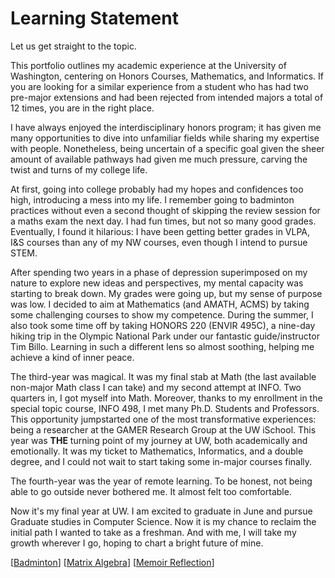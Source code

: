 # Learning Statement

Let us get straight to the topic.

This portfolio outlines my academic experience at the University of Washington, centering on Honors Courses, Mathematics, and Informatics. If you are looking for a similar experience from a student who has had two pre-major extensions and had been rejected from intended majors a total of 12 times, you are in the right place.

I have always enjoyed the interdisciplinary honors program; it has given me many opportunities to dive into unfamiliar fields while sharing my expertise with people. Nonetheless, being uncertain of a specific goal given the sheer amount of available pathways had given me much pressure, carving the twist and turns of my college life.

At first, going into college probably had my hopes and confidences too high, introducing a mess into my life. I remember going to badminton practices without even a second thought of skipping the review session for a maths exam the next day. I had fun times, but not so many good grades. Eventually, I found it hilarious: I have been getting better grades in VLPA, I&S courses than any of my NW courses, even though I intend to pursue STEM.

After spending two years in a phase of depression superimposed on my nature to explore new ideas and perspectives, my mental capacity was starting to break down. My grades were going up, but my sense of purpose was low. I decided to aim at Mathematics (and AMATH, ACMS) by taking some challenging courses to show my competence. During the summer, I also took some time off by taking HONORS 220 (ENVIR 495C), a nine-day hiking trip in the Olympic National Park under our fantastic guide/instructor Tim Billo. Learning in such a different lens so almost soothing, helping me achieve a kind of inner peace.

The third-year was magical. It was my final stab at Math (the last available non-major Math class I can take) and my second attempt at INFO. Two quarters in, I got myself into Math. Moreover, thanks to my enrollment in the special topic course, INFO 498, I met many Ph.D. Students and Professors. This opportunity jumpstarted one of the most transformative experiences: being a researcher at the GAMER Research Group at the UW iSchool. This year was **THE** turning point of my journey at UW, both academically and emotionally. It was my ticket to Mathematics, Informatics, and a double degree, and I could not wait to start taking some in-major courses finally.

The fourth-year was the year of remote learning. To be honest, not being able to go outside never bothered me. It almost felt too comfortable.

Now it's my final year at UW. I am excited to graduate in June and pursue Graduate studies in Computer Science. Now it is my chance to reclaim the initial path I wanted to take as a freshman. And with me, I will take my growth wherever I go, hoping to chart a bright future of mine.

[[Badminton]]
[[Matrix Algebra]]
[[Memoir Reflection]]

[//begin]: # "Autogenerated link references for markdown compatibility"
[Badminton]: Badminton "Badminton"
[Matrix Algebra]: <Matrix Algebra> "The Matrix: Failure"
[Memoir Reflection]: <Memoir Reflection> "Reflection Paper"
[//end]: # "Autogenerated link references"
